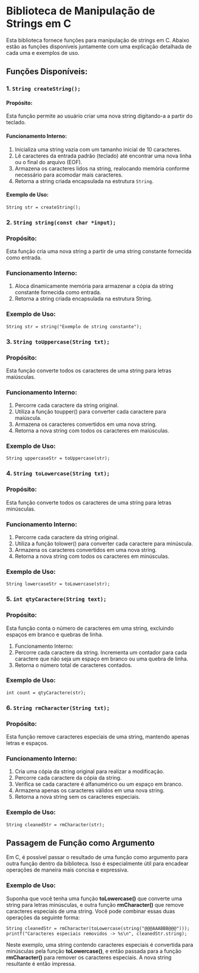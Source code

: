 # Biblioteca de Manipulação de Strings em C

Esta biblioteca fornece funções para manipulação de strings em C. Abaixo estão as funções disponíveis juntamente com uma explicação detalhada de cada uma e exemplos de uso.

## Funções Disponíveis:

### 1. `String createString();`

#### Propósito:
Esta função permite ao usuário criar uma nova string digitando-a a partir do teclado.

#### Funcionamento Interno:
1. Inicializa uma string vazia com um tamanho inicial de 10 caracteres.
2. Lê caracteres da entrada padrão (teclado) até encontrar uma nova linha ou o final do arquivo (EOF).
3. Armazena os caracteres lidos na string, realocando memória conforme necessário para acomodar mais caracteres.
4. Retorna a string criada encapsulada na estrutura `String`.

#### Exemplo de Uso:

```
String str = createString();
```

### 2. `String string(const char *input);`
### Propósito:
Esta função cria uma nova string a partir de uma string constante fornecida como entrada.


### Funcionamento Interno:
1. Aloca dinamicamente memória para armazenar a cópia da string constante fornecida como entrada.
2. Retorna a string criada encapsulada na estrutura String.

### Exemplo de Uso:
```
String str = string("Exemplo de string constante");
```

### 3. `String toUppercase(String txt);`
### Propósito:
Esta função converte todos os caracteres de uma string para letras maiúsculas.

### Funcionamento Interno:
1. Percorre cada caractere da string original.
2. Utiliza a função toupper() para converter cada caractere para maiúscula.
3. Armazena os caracteres convertidos em uma nova string.
4. Retorna a nova string com todos os caracteres em maiúsculas.

### Exemplo de Uso:
```
String uppercaseStr = toUppercase(str);
```

### 4. `String toLowercase(String txt);`
### Propósito:
Esta função converte todos os caracteres de uma string para letras minúsculas.

### Funcionamento Interno:
1. Percorre cada caractere da string original.
2. Utiliza a função tolower() para converter cada caractere para minúscula.
3. Armazena os caracteres convertidos em uma nova string.
4. Retorna a nova string com todos os caracteres em minúsculas.

### Exemplo de Uso:
```
String lowercaseStr = toLowercase(str);
```

### 5. `int qtyCaractere(String text);`
### Propósito:
Esta função conta o número de caracteres em uma string, excluindo espaços em branco e quebras de linha.

1. Funcionamento Interno:
2. Percorre cada caractere da string.
Incrementa um contador para cada caractere que não seja um espaço em branco ou uma quebra de linha.
3. Retorna o número total de caracteres contados.

### Exemplo de Uso:

```
int count = qtyCaractere(str);
```
### 6. `String rmCharacter(String txt);`
### Propósito:
Esta função remove caracteres especiais de uma string, mantendo apenas letras e espaços.

### Funcionamento Interno:
1. Cria uma cópia da string original para realizar a modificação.
2. Percorre cada caractere da cópia da string.
3. Verifica se cada caractere é alfanumérico ou um espaço em branco.
4. Armazena apenas os caracteres válidos em uma nova string.
5. Retorna a nova string sem os caracteres especiais.

### Exemplo de Uso:
```
String cleanedStr = rmCharacter(str);
```
## Passagem de Função como Argumento
Em C, é possível passar o resultado de uma função como argumento para outra função dentro da biblioteca. Isso é especialmente útil para encadear operações de maneira mais concisa e expressiva.

### Exemplo de Uso:
Suponha que você tenha uma função **toLowercase()** que converte uma string para letras minúsculas, e outra função **rmCharacter()** que remove caracteres especiais de uma string. Você pode combinar essas duas operações da seguinte forma:

```
String cleanedStr = rmCharacter(toLowercase(string("@@@AAABBB@@@")));
printf("Caracteres especiais removidos -> %s\n", cleanedStr.string);
```

Neste exemplo, uma string contendo caracteres especiais é convertida para minúsculas pela função **toLowercase()**, e então passada para a função **rmCharacter()** para remover os caracteres especiais. A nova string resultante é então impressa.
